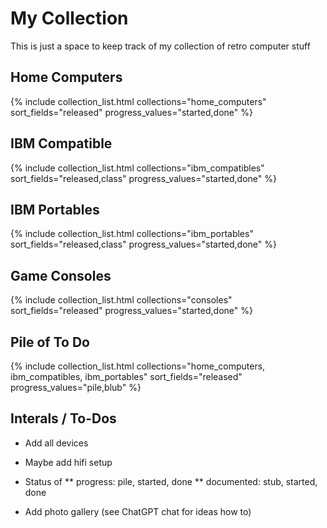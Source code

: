 # My Collection

This is just a space to keep track of my collection of retro computer stuff

## Home Computers

{% include collection_list.html 
   collections="home_computers" 
   sort_fields="released" 
   progress_values="started,done" %}

## IBM Compatible

{% include collection_list.html 
   collections="ibm_compatibles" 
   sort_fields="released,class" 
   progress_values="started,done" %}

## IBM Portables

{% include collection_list.html 
   collections="ibm_portables" 
   sort_fields="released,class" 
   progress_values="started,done" %}

## Game Consoles

{% include collection_list.html 
   collections="consoles" 
   sort_fields="released" 
   progress_values="started,done" %}

## Pile of To Do

{% include collection_list.html 
   collections="home_computers, ibm_compatibles, ibm_portables" 
   sort_fields="released" 
   progress_values="pile,blub" %}

## Interals / To-Dos

* Add all devices

* Maybe add hifi setup

* Status of 
** progress: pile, started, done
** documented: stub, started, done

* Add photo gallery (see ChatGPT chat for ideas how to)
